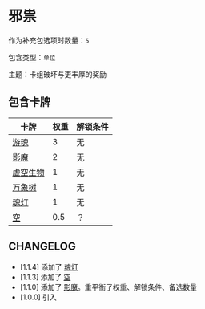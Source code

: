 # 邪祟

作为补充包选项时数量：`5`

包含类型：`单位`

主题：卡组破坏与更丰厚的奖励

## 包含卡牌

卡牌 | 权重 | 解锁条件
--- | --- | ---
[游魂](../卡牌/游魂.md) | 3 | 无
[影魔](../卡牌/影魔.md) | 2 | 无
[虚空生物](../卡牌/虚空生物.md) | 1 | 无
[万象树](../卡牌/万象树.md) | 1 | 无
[魂灯](../卡牌/魂灯.md) | 1 | 无
[空](../卡牌/空.md) | 0.5 | ？

## CHANGELOG

- [1.1.4] 添加了 [魂灯](../卡牌/魂灯.md)
- [1.1.3] 添加了 [空](../卡牌/空.md)
- [1.1.0] 添加了 [影魔](../卡牌/影魔.md)。重平衡了权重、解锁条件、备选数量
- [1.0.0] 引入
